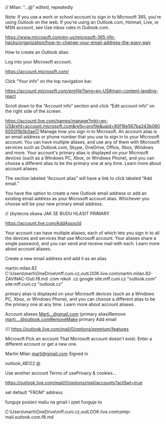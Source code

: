 
// Milan: "...@" edited, repeatedly


Note: If you use a work or school account to sign in to Microsoft 365, you're using Outlook on the web. If you're using an Outlook.com, Hotmail, Live, or MSN account, see Use inbox rules in Outlook.com.





https://www.microsoft.com/en-us/microsoft-365-life-hacks/organization/how-to-change-your-email-address-the-easy-way

How to create an Outlook alias:

Log into your Microsoft account.

https://account.microsoft.com/


Click “Your info” on the top navigation bar.

https://account.microsoft.com/profile?lang=en-US#main-content-landing-react


Scroll down to the “Account info” section and click “Edit account info” on the right side of the screen.

https://account.live.com/names/manage?mkt=en-US&refd=account.microsoft.com&refp=profile&uaid=80f18e567ba243b0806050f9b1b0ae17
Manage how you sign in to Microsoft.
An account alias is an email address or phone number that you use to sign in to your Microsoft account. You can have multiple aliases, and use any of them with Microsoft services such as Outlook.com, Skype, OneDrive, Office, Xbox, Windows and more.
Your account's primary alias is displayed on your Microsoft devices (such as a Windows PC, Xbox, or Windows Phone), and you can choose a different alias to be the primary one at any time. Learn more about account aliases.

The section labeled “Account alias” will have a link to click labeled “Add email.”



You have the option to create a new Outlook email address or add an existing email address as your Microsoft account alias. Whichever you choose will be your new primary email address.


// zbytecna obava  JAK SE BUDU HLASIT PRIMARY


https://account.live.com/AddAssocId

Your account can have multiple aliases, each of which lets you sign in to all the devices and services that use Microsoft account. Your aliases share a single password, and you can send and receive mail with each. Learn more about account aliases.

Create a new email address and add it as an alias


martin.milan.82
C:\Users\marti\OneDrive\mff.cuni.cz,outLOOK.live.com\martin.milan.82-ZAVINAC-Outl.f8.md
.com
nikoli .cz
google
site:mff.cuni.cz "outlook.com"
site:mff.cuni.cz "outlook.cz"





primary alias is displayed on your Microsoft devices (such as a Windows PC, Xbox, or Windows Phone), and you can choose a different alias to be the primary one at any time. Learn more about account aliases.

Account aliases
Marti...@gmail.com (primary alias)Remove
marti....@outlook.comRemoveMake primary
Add email




///   https://outlook.live.com/mail/0/options/premium/features



Microsoft
Pick an account
That Microsoft account doesn't exist. Enter a different account or get a new one.
	
Martin Milan
marti@gmail.com
Signed in
	
outlook_4B122 @
	
Use another account
Terms of usePrivacy & cookies...



https://outlook.live.com/mail/0/options/mail/accounts?actSwt=true

set default "FROM" address

funguje poslani mailu na gmail i  zpet
funguje to



C:\Users\marti\OneDrive\mff.cuni.cz,outLOOK.live.com\smtp-mail.outlook.com.f8.md


